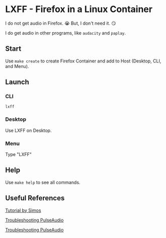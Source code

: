 # LXFF - Firefox in a Linux Container

I do not get audio in Firefox. 😭
But, I don't need it. 😏

I do get audio in other programs, like `audacity` and `paplay`.

## Start

Use `make create` to create Firefox Container and add to Host (Desktop, CLI, and Menu).

## Launch

### CLI

`lxff`

### Desktop

Use LXFF on Desktop.

### Menu

Type "LXFF"

## Help

Use `make help` to see all commands.

## Useful References

[Tutorial by Simos](https://blog.simos.info/running-x11-software-in-lxd-containers/)

[Troubleshooting PulseAudio](https://discuss.linuxcontainers.org/t/audio-via-pulseaudio-inside-container/8768)

[Troubleshooting PulseAudio](https://discuss.linuxcontainers.org/t/proxy-device-not-connecting-to-pulseaudio-on-lxd-host/7472)